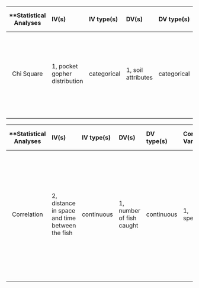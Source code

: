 | **Statistical Analyses	|  IV(s)  |  IV type(s) |  DV(s)  |  DV type(s)  |  Control Var | Control Var type  | Question to be answered | _H0_ | alpha | link to paper **| 
|:----------:|:----------|:------------|:-------------|:-------------|:------------|:------------- |:------------------|:----:|:-------:|:-------|
Chi Square	| 1, pocket gopher distribution | categorical | 1, soil attributes |  categorical | 1, soil hardness | continuous | interaction between soil and moisture on the distribution of vertebrates   | moister soil distribution <= drier soil distribution | 0.05 | [Morphological Adaptations for Digging and Climate-Impacted Soil Properties Define Pocket Gopher (Thomomys spp.) Distributions](http://journals.plos.org/plosone/article?id=10.1371/journal.pone.0064935) |
  |||||||||

| **Statistical Analyses        |  IV(s)  |  IV type(s) |  DV(s)  |  DV type(s)  |  Control Var | Control Var type  | Question to be answered | _H0_ | alpha | link to paper **|
|:----------:|:----------|:------------|:-------------|:-------------|:------------|:------------- |:------------------|:----:|:-------:|:-------|
Correlation      | 2, distance in space and time between the fish | continuous | 1, number of fish caught | continuous | 1, species | categorical | correlations between observations according to time, space, and fish size  | closer fish caught  <= farther spaced fish caught | 0.05 | [A Statistical Model for Estimation of Fish Density Including Correlation in Size, Space, Time and between Species from Research Survey Data](http://journals.plos.org/plosone/article?id=10.1371/journal.pone.0099151#pone.0099151.s008) |
  |||||||||

